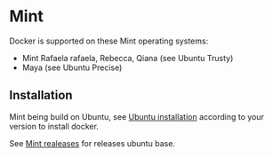 <!--[metadata]>
+++
title = "Installation on Mint "
description = "Instructions for installing Docker on Linux Mint. "
keywords = ["Docker, Docker documentation, requirements, virtualbox, installation, mint"]
[menu.main]
parent = "smn_linux"
+++
<![end-metadata]-->

# Mint

Docker is supported on these Mint operating systems:

- Mint Rafaela rafaela, Rebecca, Qiana (see Ubuntu Trusty)
- Maya (see Ubuntu Precise)


## Installation

Mint being build on Ubuntu, see [Ubuntu installation](ubuntulinux/#ubuntu)
according to your version to install docker.

See [Mint realeases](http://www.linuxmint.com/oldreleases.php) for releases ubuntu base.

